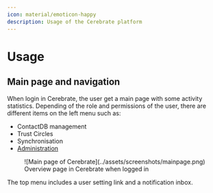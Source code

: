 ```yaml
---
icon: material/emoticon-happy
description: Usage of the Cerebrate platform
---
```


# Usage

## Main page and navigation

When login in Cerebrate, the user get a main page with some activity statistics. Depending of the role and permissions of the user, there are different items on the left menu such as:

- ContactDB management
- Trust Circles
- Synchronisation
- [Administration](/administration)

<figure markdown>
![Main page of Cerebrate](../assets/screenshots/mainpage.png)
<figcaption>Overview page in Cerebrate when logged in</figcaption>
</figure>

The top menu includes a user setting link and a notification inbox.
